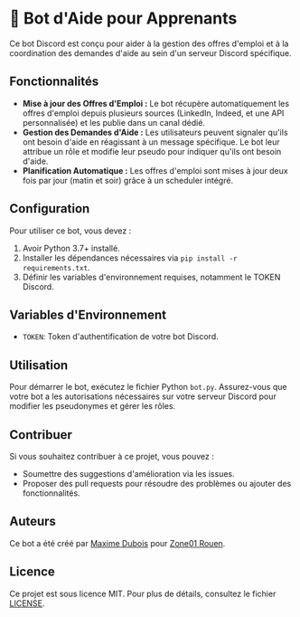 # 🤖 Bot d'Aide pour Apprenants

Ce bot Discord est conçu pour aider à la gestion des offres d'emploi et à la coordination des demandes d'aide au sein d'un serveur Discord spécifique.

## Fonctionnalités

- **Mise à jour des Offres d'Emploi :** Le bot récupère automatiquement les offres d'emploi depuis plusieurs sources (LinkedIn, Indeed, et une API personnalisée) et les publie dans un canal dédié.
- **Gestion des Demandes d'Aide :** Les utilisateurs peuvent signaler qu'ils ont besoin d'aide en réagissant à un message spécifique. Le bot leur attribue un rôle et modifie leur pseudo pour indiquer qu'ils ont besoin d'aide.
- **Planification Automatique :** Les offres d'emploi sont mises à jour deux fois par jour (matin et soir) grâce à un scheduler intégré.

## Configuration

Pour utiliser ce bot, vous devez :
1. Avoir Python 3.7+ installé.
2. Installer les dépendances nécessaires via `pip install -r requirements.txt`.
3. Définir les variables d'environnement requises, notamment le TOKEN Discord.

## Variables d'Environnement

- `TOKEN`: Token d'authentification de votre bot Discord.

## Utilisation

Pour démarrer le bot, exécutez le fichier Python `bot.py`. Assurez-vous que votre bot a les autorisations nécessaires sur votre serveur Discord pour modifier les pseudonymes et gérer les rôles.

## Contribuer

Si vous souhaitez contribuer à ce projet, vous pouvez :

- Soumettre des suggestions d'amélioration via les issues.
- Proposer des pull requests pour résoudre des problèmes ou ajouter des fonctionnalités.

## Auteurs

Ce bot a été créé par [Maxime Dubois](https://makcimerrr.com) pour [Zone01 Rouen](https://zone01rouennormandie.org).

## Licence

Ce projet est sous licence MIT. Pour plus de détails, consultez le fichier [LICENSE](https://github.com/makcimerrr/bot-discord-zone01/blob/main/LICENSE).
